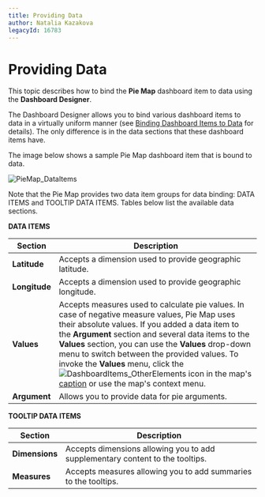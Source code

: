 ```yaml
---
title: Providing Data
author: Natalia Kazakova
legacyId: 16783
---
```

# Providing Data
This topic describes how to bind the **Pie Map** dashboard item to data using the **Dashboard Designer**.

The Dashboard Designer allows you to bind various dashboard items to data in a virtually uniform manner (see [Binding Dashboard Items to Data](../../../binding-dashboard-items-to-data/binding-dashboard-items-to-data.md) for details). The only difference is in the data sections that these dashboard items have.

The image below shows a sample Pie Map dashboard item that is bound to data.

![PieMap_DataItems](../../../../../images/img23581.png)

Note that the Pie Map provides two data item groups for data binding: DATA ITEMS and TOOLTIP DATA ITEMS.
Tables below list the available data sections.

**DATA ITEMS**

| Section | Description |
|---|---|
| **Latitude** | Accepts a dimension used to provide geographic latitude. |
| **Longitude** | Accepts a dimension used to provide geographic longitude. |
| **Values** | Accepts measures used to calculate pie values. In case of negative measure values, Pie Map uses their absolute values. If you added a data item to the **Argument** section and several data items to the **Values** section, you  can use the **Values** drop-down menu to switch between the provided values. To invoke the **Values** menu, click the ![DashboardItems_OtherElements](../../../../../images/img20169.png) icon in the map's [caption](../../../dashboard-layout/dashboard-item-caption.md) or use the map's context menu. |
| **Argument** | Allows you to provide data for pie arguments. |

**TOOLTIP DATA ITEMS**

| Section | Description |
|---|---|
| **Dimensions** | Accepts dimensions allowing you to add supplementary content to the tooltips. |
| **Measures** | Accepts measures allowing you to add summaries to the tooltips. |